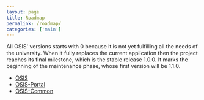 ```yaml
---
layout: page
title: Roadmap
permalink: /roadmap/
categories: ['main']
---
```


All OSIS' versions starts with 0 because it is not yet fulfilling all the needs
of the university. When it fully replaces the current application then the
project reaches its final milestone, which is the stable release 1.0.0. It marks
the beginning of the maintenance phase, whose first version will be 1.1.0.

- [OSIS](/roadmap/osis)
- [OSIS-Portal](/roadmap/osis)
- [OSIS-Common](/roadmap/osis)
